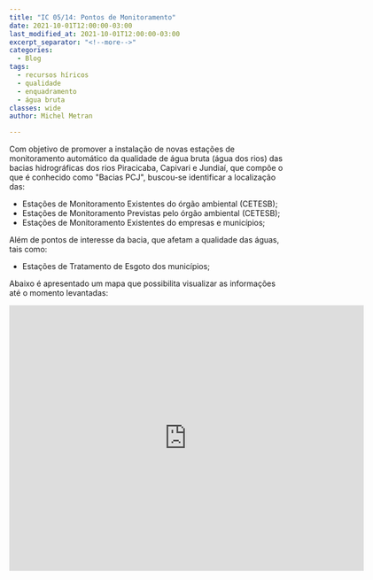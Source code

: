 ```yaml
---
title: "IC 05/14: Pontos de Monitoramento"
date: 2021-10-01T12:00:00-03:00
last_modified_at: 2021-10-01T12:00:00-03:00
excerpt_separator: "<!--more-->"
categories:
  - Blog
tags:
  - recursos híricos
  - qualidade
  - enquadramento
  - água bruta
classes: wide
author: Michel Metran

---
```




Com objetivo de promover a instalação de novas estações de monitoramento automático da qualidade de água bruta (água dos rios) das bacias hidrográficas dos rios Piracicaba, Capivari e Jundiaí, que compõe o que é conhecido como "Bacias PCJ", buscou-se identificar a localização das:

- Estações de Monitoramento Existentes do órgão ambiental (CETESB);
- Estações de Monitoramento Previstas pelo órgão ambiental (CETESB);
- Estações de Monitoramento Existentes do empresas e municípios;

Além de pontos de interesse da bacia, que afetam a qualidade das águas, tais como:

- Estações de Tratamento de Esgoto dos municípios;



Abaixo é apresentado um mapa que possibilita visualizar as informações até o momento levantadas:

<iframe src="https://gaemapiracicaba.github.io/assets/ic-05-14/map.html" width="640" height="480"  frameborder="0" allowfullscreen></iframe>

<!--more-->
